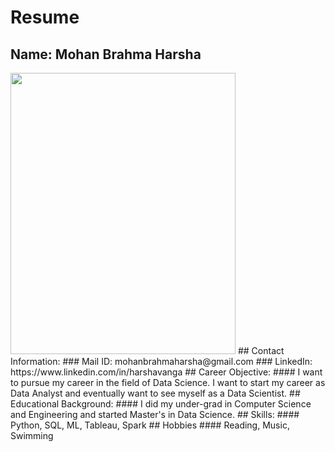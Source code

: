 # Resume

## Name: Mohan Brahma Harsha
<img src="" width="360" height="450" />
## Contact Information: 
### Mail ID: mohanbrahmaharsha@gmail.com
### LinkedIn: https://www.linkedin.com/in/harshavanga
## Career Objective: 
#### I want to pursue my career in the field of Data Science. I want to start my career as Data Analyst and eventually want to see myself as a Data Scientist.
## Educational Background: 
#### I did my under-grad in Computer Science and Engineering and started Master's in Data Science.
## Skills:
#### Python, SQL, ML, Tableau, Spark
## Hobbies
#### Reading, Music, Swimming
